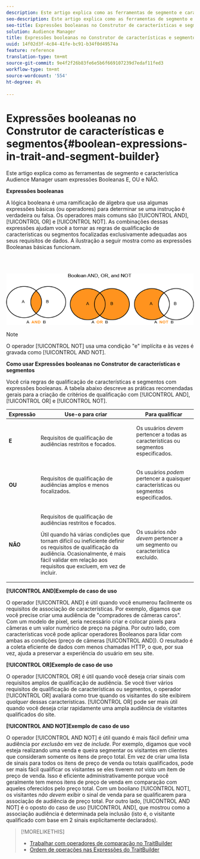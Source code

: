 ```yaml
---
description: Este artigo explica como as ferramentas de segmento e característica Audience Manager usam expressões Booleanas E, OU e NÃO.
seo-description: Este artigo explica como as ferramentas de segmento e característica Audience Manager usam expressões Booleanas E, OU e NÃO.
seo-title: Expressões booleanas no Construtor de características e segmentos
solution: Audience Manager
title: Expressões booleanas no Construtor de características e segmentos
uuid: 14f02d3f-4c84-41fe-bc91-b34f0d49574a
feature: reference
translation-type: tm+mt
source-git-commit: 9e4f2f26b83fe6e5b6f669107239d7edaf11fed3
workflow-type: tm+mt
source-wordcount: '554'
ht-degree: 4%

---
```



# Expressões booleanas no Construtor de características e segmentos{#boolean-expressions-in-trait-and-segment-builder}

Este artigo explica como as ferramentas de segmento e característica Audience Manager usam expressões Booleanas E, OU e NÃO.

<!-- 

c_tb_boolean.xml

 -->

**Expressões booleanas**

A lógica booleana é uma ramificação de álgebra que usa algumas expressões básicas (ou operadores) para determinar se uma instrução é verdadeira ou falsa. Os operadores mais comuns são [!UICONTROL AND], [!UICONTROL OR] e [!UICONTROL NOT]. As combinações dessas expressões ajudam você a tornar as regras de qualificação de características ou segmentos focalizadas exclusivamente adequadas aos seus requisitos de dados. A ilustração a seguir mostra como as expressões Booleanas básicas funcionam.

<br> 

![](assets/BooleanOverview_small.png)

>[!NOTE]
>
>O operador [!UICONTROL NOT] usa uma condição &quot;e&quot; implícita e às vezes é gravada como [!UICONTROL AND NOT].

**Como usar Expressões booleanas no Construtor de características e segmentos**

Você cria regras de qualificação de características e segmentos com expressões booleanas. A tabela abaixo descreve as práticas recomendadas gerais para a criação de critérios de qualificação com [!UICONTROL AND], [!UICONTROL OR] e [!UICONTROL NOT].

<table id="table_C762872C98F54C4A86A2F1C840A86657"> 
 <thead> 
  <tr> 
   <th colname="col1" class="entry"> Expressão </th> 
   <th colname="col2" class="entry"> Use-o para criar </th> 
   <th colname="col3" class="entry"> Para qualificar </th> 
  </tr>
 </thead>
 <tbody> 
  <tr> 
   <td colname="col1"> <p><b><span class="wintitle"> E</span></b> </p> </td> 
   <td colname="col2"> <p>Requisitos de qualificação de audiências restritos e focados. </p> </td> 
   <td colname="col3"> <p>Os usuários <i>devem</i> pertencer a todas as características ou segmentos especificados. </p> </td> 
  </tr> 
  <tr> 
   <td colname="col1"> <p><b><span class="wintitle"> OU</span></b> </p> </td> 
   <td colname="col2"> <p>Requisitos de qualificação de audiências amplos e menos focalizados. </p> </td> 
   <td colname="col3"> <p>Os usuários <i>podem</i> pertencer a quaisquer características ou segmentos especificados. </p> </td> 
  </tr> 
  <tr> 
   <td colname="col1"> <p><b><span class="wintitle"> NÃO</span></b> </p> </td> 
   <td colname="col2"> <p>Requisitos de qualificação de audiências restritos e focados. </p> <p>Útil quando há várias condições que tornam difícil ou ineficiente definir os requisitos de qualificação da audiência. Ocasionalmente, é mais fácil validar em relação aos requisitos que excluem, em vez de incluir. </p> </td> 
   <td colname="col3"> <p>Os usuários <i>não devem</i> pertencer a um segmento ou característica excluído. </p> </td> 
  </tr> 
 </tbody> 
</table>

**[!UICONTROL AND]Exemplo de caso de uso**

O operador [!UICONTROL AND] é útil quando você enumerou facilmente os requisitos de associação de características. Por exemplo, digamos que você precise criar uma audiência de &quot;compradores de câmeras caros&quot;. Com um modelo de pixel, seria necessário criar e colocar pixels para câmeras e um valor numérico de preço na página. Por outro lado, com características você pode aplicar operadores Booleanos para lidar com ambas as condições (preço de câmeras [!UICONTROL AND]). O resultado é a coleta eficiente de dados com menos chamadas HTTP, o que, por sua vez, ajuda a preservar a experiência do usuário em seu site.

**[!UICONTROL OR]Exemplo de caso de uso**

O operador [!UICONTROL OR] é útil quando você deseja criar sinais com requisitos amplos de qualificação de audiência. Se você tiver vários requisitos de qualificação de características ou segmentos, o operador [!UICONTROL OR] avaliará como true quando os visitantes do site exibirem *qualquer* dessas características. [!UICONTROL OR] pode ser mais útil quando você deseja criar rapidamente uma ampla audiência de visitantes qualificados do site.

**[!UICONTROL AND NOT]Exemplo de caso de uso**

O operador [!UICONTROL AND NOT] é útil quando é mais fácil definir uma audiência por *exclusão* em vez de *include*. Por exemplo, digamos que você esteja realizando uma venda e queira segmentar os visitantes em clientes que consideram somente os itens de preço total. Em vez de criar uma lista de sinais para todos os itens de preço de venda ou totais qualificados, pode ser mais fácil qualificar os visitantes se eles tiverem *not* visto um item de preço de venda. Isso é eficiente administrativamente porque você geralmente tem menos itens de preço de venda em comparação com aqueles oferecidos pelo preço total. Com um booliano [!UICONTROL NOT], os visitantes *não devem* exibir o sinal de venda para se qualificarem para associação de audiência de preço total. Por outro lado, [!UICONTROL AND NOT] é o oposto do caso de uso [!UICONTROL AND], que mostrou como a associação audiência é determinada pela inclusão (isto é, o visitante qualificado com base em 2 sinais explicitamente declarados).

>[!MORELIKETHIS]
>
>* [Trabalhar com operadores de comparação no TraitBuilder](../features/traits/trait-comparison-operators.md)
>* [Ordem de operações nas Expressões do TraitBuilder](../features/traits/trait-operator-precedence.md)

